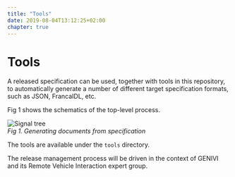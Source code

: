 ```yaml
---
title: "Tools"
date: 2019-08-04T13:12:25+02:00
chapter: true
---
```


# Tools

A released specification can be used, together with tools in
this repository, to automatically generate a number of different
target specification formats, such as JSON, FrancaIDL, etc.

Fig 1 shows the schematics of the top-level process.

![Signal tree](/vehicle_signal_specification/images/multi_target.png)<br>
*Fig 1. Generating documents from specification*


The tools are available under the ```tools``` directory.

The release management process will be driven in the context of GENIVI
and its Remote Vehicle Interaction expert group.
